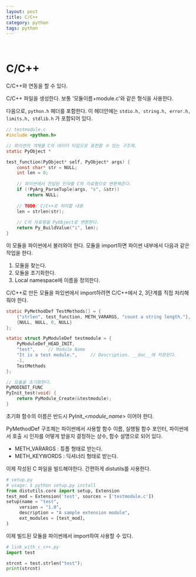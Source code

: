 ```yaml
---
layout: post
title: C/C++
category: python
tags: python
---
```


&nbsp;

# C/C++

C/C++와 연동을 할 수 있다.

C/C++ 파일을 생성한다. 보통 '모듈이름+module.c'와 같은 형식을 사용한다.

다음으로, `python.h` 헤더를 포함한다. 이 헤더안에는 `stdio.h, string.h, error.h, limits.h, stdlib.h` 가 포함되어 있다.

```C
// testmodule.c
#include <python.h>

// 파이썬의 객체를 C의 데이터 타입으로 표현할 수 있는 구조체.
static PyObject *

test_function(PyObject* self, PyObject* args) {
	const char* str = NULL;
	int len = 0;
	
	// 파이썬에서 전달된 인자를 C의 자료형으로 변환해준다.
	if (!PyArg_ParseTuple(args, "s", &str))
		return NULL;
	
    // TODO: C/C++로 처리할 내용
    len = strlen(str);
 
 	// C의 자료형을 PyObject로 변환한다.
    return Py_BuildValue("i", len);
}
```

이 모듈을 파이썬에서 불러와야 한다. 모듈을 import하면 파이썬 내부에서 다음과 같은 작업을 한다.

1. 모듈을 찾는다.
2. 모듈을 초기화한다.
3. Local namespace에 이름을 정의한다.

C/C++로 만든 모듈을 파있썬에서 import하려면 C/C++에서 2, 3단계를 직접 처리해줘야 한다.

```C
static PyMethodDef TestMethods[] = {
    {"strlen", test_function, METH_VARARGS, "count a string length."},
    {NULL, NULL, 0, NULL}
};

static struct PyModuleDef testmodule = {
    PyModuleDef_HEAD_INIT,
    "test",		// Module Name
    "It is a test module.",		// Description. __doc__에 저장된다.
    -1,
    TestMethods
};

// 모듈을 초기화한다.
PyMODINIT_FUNC
PyInit_test(void) {
	return PyModule_Create(&testmodule);
}
```

초기화 함수의 이름은 반드시 PyInit_\<*module_name*> 이어야 한다.

PyMethodDef 구조체는 파이썬에서 사용할 함수 이름, 실행될 함수 포인터, 파이썬에서 호출 시 인자를 어떻게 받을지 결정하는 상수, 함수 설명으로 되어 있다. 

- METH_VARARGS : 튜플 형태로 받는다.
- METH_KEYWORDS : 딕셔너리 형태로 받는다.

이제 작성된 C 파일을 빌드해야한다. 간편하게 distutils를 사용한다.

```python
# setup.py
# usage: $ python setup.py install
from distutils.core import setup, Extension
test_mod = Extension('test', sources = ['testmodule.c'])
setup(name = "test",
     version = "1.0",
     description = "A sample extension module",
     ext_modules = [test_mod],
)
```

이제 빌드된 모듈을 파이썬에서 import하여 사용할 수 있다.

```python
# link_with_c_c++.py
import test

strcnt = test.strlen("test");
print(strcnt)
```

